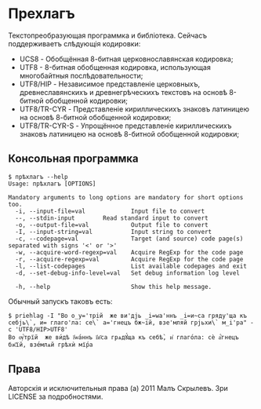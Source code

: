 # Прехлагъ

Текстопреобразующая программка и библіотека. Сейчасъ поддерживаетъ слѣдующія кодировки:
 * UCS8 - Обобщённая 8-битная церковнославянская кодировка;
 * UTF8 - 8-битная обобщенная кодировка, использующая многобайтныя послѣдовательности;
 * UTF8/HIP - Независимое представленіе церковныхъ, древнеславянскихъ и древнегрѣческихъ текстовъ на основѣ 8-битной обобщенной кодировки;
 * UTF8/TR-CYR - Представленіе кириллическихъ знаковъ латиницею на основѣ 8-битной обобщенной кодировки;
 * UTF8/TR-CYR-S - Упрощённое представленіе кириллическихъ знаковъ латиницею на основѣ 8-битной обобщенной кодировки;

## Консольная программка

    $ прѣхлагъ --help
    Usage: прѣхлагъ [OPTIONS]

    Mandatory arguments to long options are mandatory for short options too.
      -i, --input-file=val             Input file to convert
      --, --stdin-input		   Read standard input to convert
      -o, --output-file=val            Output file to convert
      -I, --input-string=val           Input string to convert
      -c, --codepage=val               Target (and source) code page(s) separated with signs '<' or '>'
      -w, --acquire-word-regexp=val    Acquire RegExp for the code page
      -r, --acquire-regexp=val         Acquire RegExp for the code page
      -l, --list-codepages             List available codepages and exit
      -d, --set-debug-info-level=val   Set debug information log level

      -h, --help                       Show this help message.

Обычный запускъ таковъ есть:

    $ priehlag -I "Во о_у='трiй  же ви'дjь _i=wа'ннъ _i=и~са гряду'ща къ себjь\`, и= глаго'ла: се\` а='гнецъ бж~iй, взе'мляй грjьхи\` м_i'ра" -c 'UTF8/HIP>UTF8'
    Во ѹ҆́трїй  же ви́дѣ ї҆ѡа́ннъ ї҆и҃са грѧдꙋ́ща къ себѣ̀, и҆ глаго́ла: сѐ а҆́гнецъ бж҃їй, взе́млѧй грѣхѝ мї́ра

## Права

Авторскія и исключительныя права (а) 2011 Малъ Скрылевъ. Зри LICENSE за подробностями.

